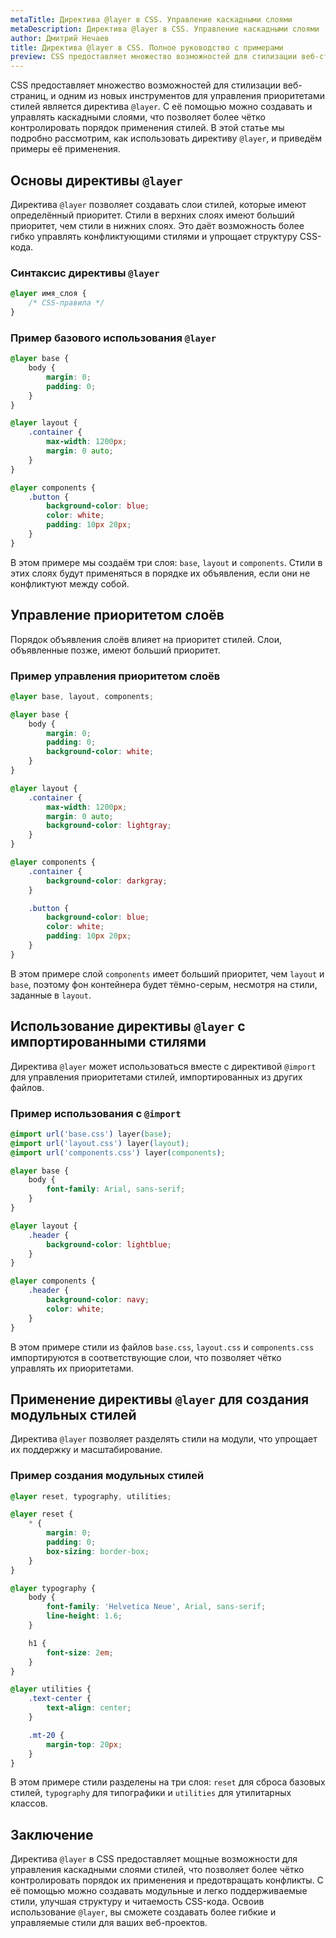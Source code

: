 ```yaml
---
metaTitle: Директива @layer в CSS. Управление каскадными слоями
metaDescription: Директива @layer в CSS. Управление каскадными слоями
author: Дмитрий Нечаев
title: Директива @layer в CSS. Полное руководство с примерами
preview: CSS предоставляет множество возможностей для стилизации веб-страниц, и одним из новых инструментов для управления приоритетами стилей является директива @layer.
---
```


CSS предоставляет множество возможностей для стилизации веб-страниц, и одним из новых инструментов для управления приоритетами стилей является директива `@layer`. С её помощью можно создавать и управлять каскадными слоями, что позволяет более чётко контролировать порядок применения стилей. В этой статье мы подробно рассмотрим, как использовать директиву `@layer`, и приведём примеры её применения.

## Основы директивы `@layer`

Директива `@layer` позволяет создавать слои стилей, которые имеют определённый приоритет. Стили в верхних слоях имеют больший приоритет, чем стили в нижних слоях. Это даёт возможность более гибко управлять конфликтующими стилями и упрощает структуру CSS-кода.

### Синтаксис директивы `@layer`

```css
@layer имя_слоя {
    /* CSS-правила */
}

```

### Пример базового использования `@layer`

```css
@layer base {
    body {
        margin: 0;
        padding: 0;
    }
}

@layer layout {
    .container {
        max-width: 1200px;
        margin: 0 auto;
    }
}

@layer components {
    .button {
        background-color: blue;
        color: white;
        padding: 10px 20px;
    }
}

```

В этом примере мы создаём три слоя: `base`, `layout` и `components`. Стили в этих слоях будут применяться в порядке их объявления, если они не конфликтуют между собой.

## Управление приоритетом слоёв

Порядок объявления слоёв влияет на приоритет стилей. Слои, объявленные позже, имеют больший приоритет.

### Пример управления приоритетом слоёв

```css
@layer base, layout, components;

@layer base {
    body {
        margin: 0;
        padding: 0;
        background-color: white;
    }
}

@layer layout {
    .container {
        max-width: 1200px;
        margin: 0 auto;
        background-color: lightgray;
    }
}

@layer components {
    .container {
        background-color: darkgray;
    }

    .button {
        background-color: blue;
        color: white;
        padding: 10px 20px;
    }
}

```

В этом примере слой `components` имеет больший приоритет, чем `layout` и `base`, поэтому фон контейнера будет тёмно-серым, несмотря на стили, заданные в `layout`.

## Использование директивы `@layer` с импортированными стилями

Директива `@layer` может использоваться вместе с директивой `@import` для управления приоритетами стилей, импортированных из других файлов.

### Пример использования с `@import`

```css
@import url('base.css') layer(base);
@import url('layout.css') layer(layout);
@import url('components.css') layer(components);

@layer base {
    body {
        font-family: Arial, sans-serif;
    }
}

@layer layout {
    .header {
        background-color: lightblue;
    }
}

@layer components {
    .header {
        background-color: navy;
        color: white;
    }
}

```

В этом примере стили из файлов `base.css`, `layout.css` и `components.css` импортируются в соответствующие слои, что позволяет чётко управлять их приоритетами.

## Применение директивы `@layer` для создания модульных стилей

Директива `@layer` позволяет разделять стили на модули, что упрощает их поддержку и масштабирование.

### Пример создания модульных стилей

```css
@layer reset, typography, utilities;

@layer reset {
    * {
        margin: 0;
        padding: 0;
        box-sizing: border-box;
    }
}

@layer typography {
    body {
        font-family: 'Helvetica Neue', Arial, sans-serif;
        line-height: 1.6;
    }

    h1 {
        font-size: 2em;
    }
}

@layer utilities {
    .text-center {
        text-align: center;
    }

    .mt-20 {
        margin-top: 20px;
    }
}

```

В этом примере стили разделены на три слоя: `reset` для сброса базовых стилей, `typography` для типографики и `utilities` для утилитарных классов.

## Заключение

Директива `@layer` в CSS предоставляет мощные возможности для управления каскадными слоями стилей, что позволяет более чётко контролировать порядок их применения и предотвращать конфликты. С её помощью можно создавать модульные и легко поддерживаемые стили, улучшая структуру и читаемость CSS-кода. Освоив использование `@layer`, вы сможете создавать более гибкие и управляемые стили для ваших веб-проектов.